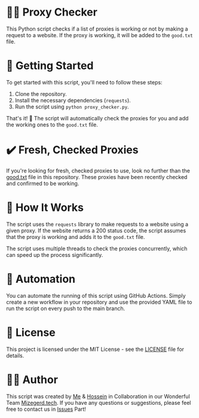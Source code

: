 # 🕵️‍♂️ Proxy Checker

This Python script checks if a list of proxies is working or not by making a request to a website. If the proxy is working, it will be added to the `good.txt` file.

# 🚀 Getting Started

To get started with this script, you'll need to follow these steps:

1. Clone the repository.
2. Install the necessary dependencies (`requests`).
3. Run the script using `python proxy_checker.py`.

That's it! 🎉 The script will automatically check the proxies for you and add the working ones to the `good.txt` file.

# ✔️ Fresh, Checked Proxies

If you're looking for fresh, checked proxies to use, look no further than the [good.txt](https://github.com/Bardiafa/Proxy-Checker/blob/main/good.txt) file in this repository. These proxies have been recently checked and confirmed to be working.

# 🧐 How It Works

The script uses the `requests` library to make requests to a website using a given proxy. If the website returns a 200 status code, the script assumes that the proxy is working and adds it to the `good.txt` file.

The script uses multiple threads to check the proxies concurrently, which can speed up the process significantly.

# 🤖 Automation

You can automate the running of this script using GitHub Actions. Simply create a new workflow in your repository and use the provided YAML file to run the script on every push to the main branch.

# 📜 License

This project is licensed under the MIT License - see the [LICENSE](https://github.com/Bardiafa/Proxy-Checker/blob/main/LICENSE) file for details.

# 👨‍💻 Author

This script was created by [Me](https://github.com/Bardiafa) & [Hossein](https://github.com/hossein-mohseni) in Collaboration in our Wonderful Team [Mizegerd.tech](https://github.com/mizegerd-tech). If you have any questions or suggestions, please feel free to contact us in [Issues](https://github.com/Bardiafa/Proxy-Checker/issues) Part!
